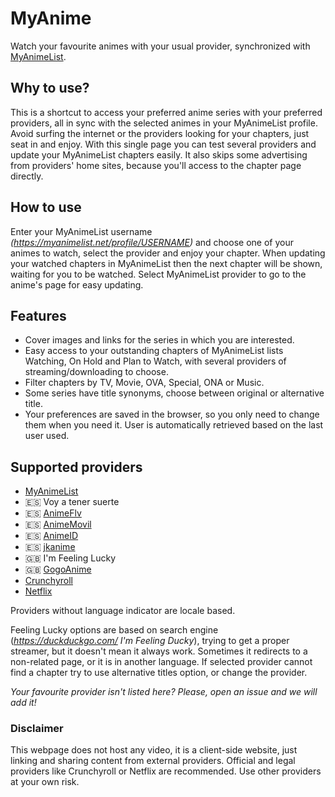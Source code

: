 # MyAnime
Watch your favourite animes with your usual provider, synchronized with [MyAnimeList](https://myanimelist.net/).

## Why to use?
This is a shortcut to access your preferred anime series with your preferred providers, all in sync with the selected animes in your MyAnimeList profile. Avoid surfing the internet or the providers looking for your chapters, just seat in and enjoy. With this single page you can test several providers and update your MyAnimeList chapters easily. It also skips some advertising from providers' home sites, because you'll access to the chapter page directly.

## How to use
Enter your MyAnimeList username _(https://myanimelist.net/profile/USERNAME)_ and choose one of your animes to watch, select the provider and enjoy your chapter.
When updating your watched chapters in MyAnimeList then the next chapter will be shown, waiting for you to be watched.
Select MyAnimeList provider to go to the anime's page for easy updating.

## Features
- Cover images and links for the series in which you are interested.
- Easy access to your outstanding chapters of MyAnimeList lists Watching, On Hold and Plan to Watch, with several providers of streaming/downloading to choose.
- Filter chapters by TV, Movie, OVA, Special, ONA or Music.
- Some series have title synonyms, choose between original or alternative title.
- Your preferences are saved in the browser, so you only need to change them when you need it. User is automatically retrieved based on the last user used.

## Supported providers
- [MyAnimeList](https://myanimelist.net/)
- 🇪🇸 Voy a tener suerte
- 🇪🇸 [AnimeFlv](https://www.animeflv.net)
- 🇪🇸 [AnimeMovil](https://animemovil.com/)
- 🇪🇸 [AnimeID](https://www.animeid.tv/)
- 🇪🇸 [jkanime](http://jkanime.net/)
- 🇬🇧 I'm Feeling Lucky
- 🇬🇧 [GogoAnime](https://www2.gogoanime.se/)
- [Crunchyroll](https://www.crunchyroll.com/)
- [Netflix](https://www.netflix.com/)

Providers without language indicator are locale based.

Feeling Lucky options are based on search engine (_https://duckduckgo.com/ I'm Feeling Ducky_), trying to get a proper streamer, but it doesn't mean it always work. Sometimes it redirects to a non-related page, or it is in another language.
If selected provider cannot find a chapter try to use alternative titles option, or change the provider.

_Your favourite provider isn't listed here? Please, open an issue and we will add it!_

### Disclaimer
This webpage does not host any video, it is a client-side website, just linking and sharing content from external providers. Official and legal providers like Crunchyroll or Netflix are recommended. Use other providers at your own risk.

